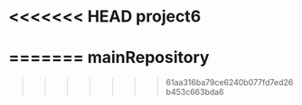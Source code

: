 <<<<<<< HEAD
project6
========
=======
mainRepository
==============
>>>>>>> 61aa316ba79ce6240b077fd7ed26b453c663bda6
